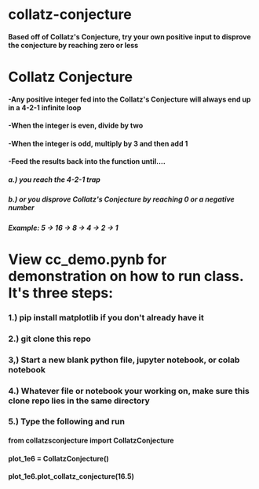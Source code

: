 # collatz-conjecture
#### Based off of Collatz's Conjecture, try your own positive input to disprove the conjecture by reaching zero or less 


# Collatz Conjecture

#### -Any positive integer fed into the Collatz's Conjecture will always end up in a 4-2-1 infinite loop

#### -When the integer is even, divide by two
#### -When the integer is odd, multiply by 3 and then add 1

#### -Feed the results back into the function until....
##### a.) you reach the 4-2-1 trap
##### b.) or you disprove Collatz's Conjecture by reaching 0 or a negative number



##### Example:     5 -> 16 -> 8 -> 4 -> 2 -> 1




# View cc_demo.pynb for demonstration on how to run class. It's three steps:

### 1.) pip install matplotlib if you don't already have it
### 2.) git clone this repo

### 3,) Start a new blank python file, jupyter notebook, or colab notebook 
### 4.) Whatever file or notebook your working on, make sure this clone repo lies in the same directory
### 5.) Type the following and run

#### from collatzsconjecture import CollatzConjecture
#### plot_1e6 = CollatzConjecture()
#### plot_1e6.plot_collatz_conjecture(16.5)
